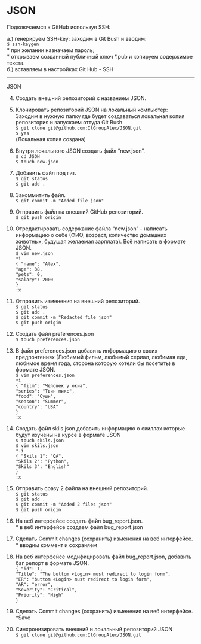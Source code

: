 # JSON


Подключаемся к GitHub используя SSH:   

a.) генерируем SSH-key: заходим в Git Bush и вводим:   
							  `$ ssh-keygen`  
						  	  * при желании назначаем пароль;   
						  	  * открываем созданный публичный ключ *.pub и копируем содержимое текста.  
б.) вставляем в настройках Git Hub - SSH  
_________________________________________________________________________________  




JSON  
 
 4. Создать внешний репозиторий c названием JSON.  
 
 5. Клонировать репозиторий JSON на локальный компьютер:  
 	Заходим в нужную папку где будет создаваться локальная копия репозитория и запускаем оттуда Git Bush  
	`$ git clone git@github.com:ItGroupAlex/JSON.git`  
	`$ yes`  
	(Локальная копия создана)  
 6. Внутри локального JSON создать файл “new.json”.  
	`$ cd JSON`  
	`$ touch new.json`  
 7. Добавить файл под гит.  
	`$ git status`  
	`$ git add .`  
 8. Закоммитить файл.  
	`$ git commit -m "Added file json"`  
 9. Отправить файл на внешний GitHub репозиторий.  
	`$ git push origin`  
 10. Отредактировать содержание файла “new.json” - написать информацию о себе (ФИО, возраст, количество домашних животных, будущая желаемая зарплата). Всё написать в формате JSON.  
	`$ vim new.json`  
	`*i`  
	`{ "name": "Alex",`   
	`"age": 38,`   
	`"pets": 0,`   
	`"salary": 2000`   
	`}`  
	`:x `  
 11. Отправить изменения на внешний репозиторий.  
	`$ git status`  
	`$ git add .`  
	`$ git commit -m "Redacted file json"`  
	`$ git push origin`  
 12. Создать файл preferences.json  
	`$ touch preferences.json`  
 13. В файл preferences.json добавить информацию о своих предпочтениях (Любимый фильм, любимый сериал, любимая еда, любимое время года, сторона которую хотели бы посетить) в формате JSON.  
	`$ vim preferences.json`  
	`*i`  
	`{ "film": "Человек у окна",`  
        `"series": "Твин пикс",`  
        `"food": "Суши",`  
        `"season": "Summer",`  
        `"country": "USA"`  
	`}`  
	`:x `  
 14. Создать файл skils.json добавить информацию о скиллах которые будут изучены на курсе в формате JSON  
	`$ touch skils.json`  
	`$ vim skils.json`  
	`*.i`  
	`{ "Skils 1": "QA",`  
	`"Skils 2": "Python",`  
	`"Skils 3": "English"`  
	`}`  
	`:x`  
 15. Отправить сразу 2 файла на внешний репозиторий.  
	`$ git status`  
	`$ git add .`  
	`$ git commit -m "Added 2 files json"`  
	`$ git push origin`  
 16. На веб интерфейсе создать файл bug_report.json.  
	* в веб интерфейсе создаем файл bug_report.json  
 17. Сделать Commit changes (сохранить) изменения на веб интерфейсе.  
	* вводим коммент и сохраняем  
 18. На веб интерфейсе модифицировать файл bug_report.json, добавить баг репорт в формате JSON.  
	`{ "id": 1,`  
 	`"Title": "The buttom <Login> must redirect to login form",`  
 	`"ER": "buttom <Login> must redirect to login form",`  
 	`"AR": "error",`  
	`"Severity": "Critical",`  
 	`"Priority": "High"`  
	`}`    
 19. Сделать Commit changes (сохранить) изменения на веб интерфейсе.  
	*Save  
 20. Синхронизировать внешний и локальный репозиторий JSON  
	`$ git clone git@github.com:ItGroupAlex/JSON.git`  

